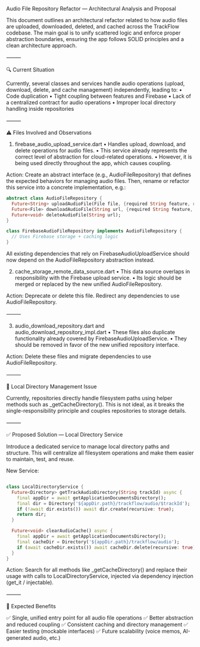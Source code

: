 Audio File Repository Refactor — Architectural Analysis and Proposal

This document outlines an architectural refactor related to how audio files are uploaded, downloaded, deleted, and cached across the TrackFlow codebase. The main goal is to unify scattered logic and enforce proper abstraction boundaries, ensuring the app follows SOLID principles and a clean architecture approach.

⸻

🔍 Current Situation

Currently, several classes and services handle audio operations (upload, download, delete, and cache management) independently, leading to:
	•	Code duplication
	•	Tight coupling between features and Firebase
	•	Lack of a centralized contract for audio operations
	•	Improper local directory handling inside repositories

⸻

⚠️ Files Involved and Observations

1. firebase_audio_upload_service.dart
	•	Handles upload, download, and delete operations for audio files.
	•	This service already represents the correct level of abstraction for cloud-related operations.
	•	However, it is being used directly throughout the app, which causes coupling.

Action:
Create an abstract interface (e.g., AudioFileRepository) that defines the expected behaviors for managing audio files.
Then, rename or refactor this service into a concrete implementation, e.g.:


```dart
abstract class AudioFileRepository {
  Future<String> uploadAudioFile(File file, {required String feature, required String id});
  Future<File> downloadAudioFile(String url, {required String feature, required String id});
  Future<void> deleteAudioFile(String url);
}

class FirebaseAudioFileRepository implements AudioFileRepository {
  // Uses Firebase storage + caching logic
}
```

All existing dependencies that rely on FirebaseAudioUploadService should now depend on the AudioFileRepository abstraction instead.

2. cache_storage_remote_data_source.dart
	•	This data source overlaps in responsibility with the Firebase upload service.
	•	Its logic should be merged or replaced by the new unified AudioFileRepository.

Action:
Deprecate or delete this file.
Redirect any dependencies to use AudioFileRepository.

⸻

3. audio_download_repository.dart and audio_download_repository_impl.dart
	•	These files also duplicate functionality already covered by FirebaseAudioUploadService.
	•	They should be removed in favor of the new unified repository interface.

Action:
Delete these files and migrate dependencies to use AudioFileRepository.

⸻

📁 Local Directory Management Issue

Currently, repositories directly handle filesystem paths using helper methods such as _getCacheDirectory().
This is not ideal, as it breaks the single-responsibility principle and couples repositories to storage details.

⸻

✅ Proposed Solution — Local Directory Service

Introduce a dedicated service to manage local directory paths and structure.
This will centralize all filesystem operations and make them easier to maintain, test, and reuse.

New Service:

``` dart 

class LocalDirectoryService {
  Future<Directory> getTrackAudioDirectory(String trackId) async {
    final appDir = await getApplicationDocumentsDirectory();
    final dir = Directory('${appDir.path}/trackflow/audio/$trackId');
    if (!await dir.exists()) await dir.create(recursive: true);
    return dir;
  }

  Future<void> clearAudioCache() async {
    final appDir = await getApplicationDocumentsDirectory();
    final cacheDir = Directory('${appDir.path}/trackflow/audio');
    if (await cacheDir.exists()) await cacheDir.delete(recursive: true);
  }
}

```
Action:
Search for all methods like _getCacheDirectory() and replace their usage with calls to LocalDirectoryService, injected via dependency injection (get_it / injectable).

⸻

🧠 Expected Benefits

✅ Single, unified entry point for all audio file operations
✅ Better abstraction and reduced coupling
✅ Consistent caching and directory management
✅ Easier testing (mockable interfaces)
✅ Future scalability (voice memos, AI-generated audio, etc.)

